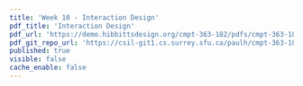 ```yaml
---
title: 'Week 10 - Interaction Design'
pdf_title: 'Interaction Design'
pdf_url: 'https://demo.hibbittsdesign.org/cmpt-363-182/pdfs/cmpt-363-182-interaction-design.pdf'
pdf_git_repo_url: 'https://csil-git1.cs.surrey.sfu.ca/paulh/cmpt-363-182-slides/blob/master/interaction-design/slides.md'
published: true
visible: false
cache_enable: false
---
```

